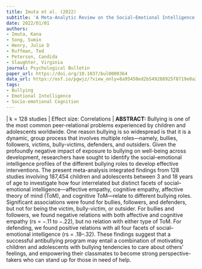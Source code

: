 ```yaml
---
title: Imuta et al. (2022)
subtitle: 'A Meta-Analytic Review on the Social–Emotional Intelligence Correlates of the Six Bullying Roles: Bullies, Followers, Victims, Bully-Victims, Defenders, and Outsiders'
date: 2022/01/01
authors:
- Imuta, Kana
- Song, Sumin
- Henry, Julie D
- Ruffman, Ted
- Peterson, Candida
- Slaughter, Virginia
journal: Psychological Bulletin
paper_url: https://doi.org/10.1037/bul0000364
data_url: https://osf.io/pgwjz/?view_only=8a95450ed2b549288925f8719e0a26e1
tags:
- Bullying
- Emotional Intelligence
- Socio-emotional Cognition
---
```


| k = 128 studies | Effect size: Correlations | **ABSTRACT:** Bullying is one of the most common peer-relational problems experienced by children and adolescents worldwide. One reason bullying is so widespread is that it is a dynamic, group process that involves multiple roles—namely, bullies, followers, victims, bully-victims, defenders, and outsiders. Given the profoundly negative impact of exposure to bullying on well-being across development, researchers have sought to identify the social–emotional intelligence profiles of the different bullying roles to develop effective interventions. The present meta-analysis integrated findings from 128 studies involving 187,454 children and adolescents between 3 and 18 years of age to investigate how four interrelated but distinct facets of social–emotional intelligence—affective empathy, cognitive empathy, affective theory of mind (ToM), and cognitive ToM—relate to different bullying roles. Significant associations were found for bullies, followers, and defenders, but not for being the victim, bully-victim, or outsider. For bullies and followers, we found negative relations with both affective and cognitive empathy (rs = −.11 to −.22), but no relation with either type of ToM. For defending, we found positive relations with all four facets of social–emotional intelligence (rs = .18–.32). These findings suggest that a successful antibullying program may entail a combination of motivating children and adolescents with bullying tendencies to care about others’ feelings, and empowering their classmates to become strong perspective-takers who can stand up for those in need of help.
